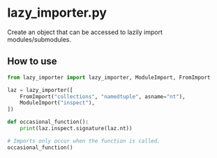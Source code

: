# lazy_importer.py #

Create an object that can be accessed to lazily
import modules/submodules.

## How to use ##

```python
from lazy_importer import lazy_importer, ModuleImport, FromImport

laz = lazy_importer([
    FromImport("collections", "namedtuple", asname="nt"),
    ModuleImport("inspect"),
])

def occasional_function():
    print(laz.inspect.signature(laz.nt))

# Imports only occur when the function is called.
occasional_function()
```
